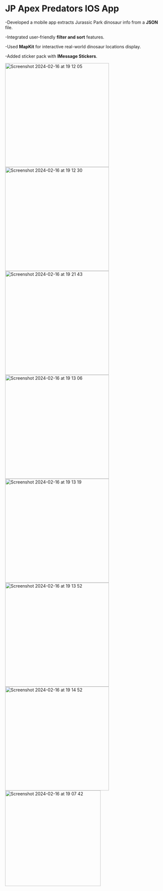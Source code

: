 # JP Apex Predators IOS App

-Developed a mobile app extracts Jurassic Park dinosaur info from a **JSON** file.

-Integrated user-friendly **filter and sort** features.

-Used **MapKit** for interactive real-world dinosaur locations display.

-Added sticker pack with **IMessage Stickers**. 

<img width="337" alt="Screenshot 2024-02-16 at 19 12 05" src="https://github.com/esmakocak/JPApexPredators/assets/101140922/f999e534-179f-47fe-9304-c6cb86a73f26">
<img width="337" alt="Screenshot 2024-02-16 at 19 12 30" src="https://github.com/esmakocak/JPApexPredators/assets/101140922/de94dd29-e228-4870-bb8b-ee4d532c70f2">


<img width="337" alt="Screenshot 2024-02-16 at 19 21 43" src="https://github.com/esmakocak/JPApexPredators/assets/101140922/ef392a36-251d-4bbf-8dfc-618d28af3f1c">
<img width="337" alt="Screenshot 2024-02-16 at 19 13 06" src="https://github.com/esmakocak/JPApexPredators/assets/101140922/3b09023e-a16f-4044-986e-bfb0e6299e44">


<img width="337" alt="Screenshot 2024-02-16 at 19 13 19" src="https://github.com/esmakocak/JPApexPredators/assets/101140922/1bde88df-d8fc-4d87-a57e-6aebe57fd15e">
<img width="337" alt="Screenshot 2024-02-16 at 19 13 52" src="https://github.com/esmakocak/JPApexPredators/assets/101140922/89d370c2-7e84-4d90-9631-4f90c920ec59">


<img width="337" alt="Screenshot 2024-02-16 at 19 14 52" src="https://github.com/esmakocak/JPApexPredators/assets/101140922/5369d521-47ec-4c4d-a1bc-fa8eacabff7a">
<img width="310" alt="Screenshot 2024-02-16 at 19 07 42" src="https://github.com/esmakocak/JPApexPredators/assets/101140922/e10f7b64-8895-4601-a539-b07d59a73c71">

